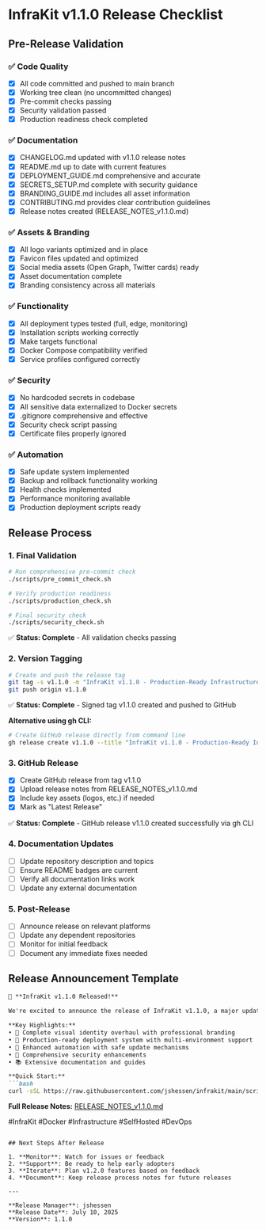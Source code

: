 # InfraKit v1.1.0 Release Checklist

## Pre-Release Validation

### ✅ Code Quality
- [x] All code committed and pushed to main branch
- [x] Working tree clean (no uncommitted changes)
- [x] Pre-commit checks passing
- [x] Security validation passed
- [x] Production readiness check completed

### ✅ Documentation
- [x] CHANGELOG.md updated with v1.1.0 release notes
- [x] README.md up to date with current features
- [x] DEPLOYMENT_GUIDE.md comprehensive and accurate
- [x] SECRETS_SETUP.md complete with security guidance
- [x] BRANDING_GUIDE.md includes all asset information
- [x] CONTRIBUTING.md provides clear contribution guidelines
- [x] Release notes created (RELEASE_NOTES_v1.1.0.md)

### ✅ Assets & Branding
- [x] All logo variants optimized and in place
- [x] Favicon files updated and optimized
- [x] Social media assets (Open Graph, Twitter cards) ready
- [x] Asset documentation complete
- [x] Branding consistency across all materials

### ✅ Functionality
- [x] All deployment types tested (full, edge, monitoring)
- [x] Installation scripts working correctly
- [x] Make targets functional
- [x] Docker Compose compatibility verified
- [x] Service profiles configured correctly

### ✅ Security
- [x] No hardcoded secrets in codebase
- [x] All sensitive data externalized to Docker secrets
- [x] .gitignore comprehensive and effective
- [x] Security check script passing
- [x] Certificate files properly ignored

### ✅ Automation
- [x] Safe update system implemented
- [x] Backup and rollback functionality working
- [x] Health checks implemented
- [x] Performance monitoring available
- [x] Production deployment scripts ready

## Release Process

### 1. Final Validation
```bash
# Run comprehensive pre-commit check
./scripts/pre_commit_check.sh

# Verify production readiness
./scripts/production_check.sh

# Final security check
./scripts/security_check.sh
```

✅ **Status: Complete** - All validation checks passing

### 2. Version Tagging
```bash
# Create and push the release tag
git tag -s v1.1.0 -m "InfraKit v1.1.0 - Production-Ready Infrastructure Toolkit"
git push origin v1.1.0
```

✅ **Status: Complete** - Signed tag v1.1.0 created and pushed to GitHub

**Alternative using gh CLI:**
```bash
# Create GitHub release directly from command line
gh release create v1.1.0 --title "InfraKit v1.1.0 - Production-Ready Infrastructure Toolkit" --notes-file docs/releases/RELEASE_NOTES_v1.1.0.md --latest
```

### 3. GitHub Release
- [x] Create GitHub release from tag v1.1.0
- [x] Upload release notes from RELEASE_NOTES_v1.1.0.md
- [x] Include key assets (logos, etc.) if needed
- [x] Mark as "Latest Release"

✅ **Status: Complete** - GitHub release v1.1.0 created successfully via gh CLI

### 4. Documentation Updates
- [ ] Update repository description and topics
- [ ] Ensure README badges are current
- [ ] Verify all documentation links work
- [ ] Update any external documentation

### 5. Post-Release
- [ ] Announce release on relevant platforms
- [ ] Update any dependent repositories
- [ ] Monitor for initial feedback
- [ ] Document any immediate fixes needed

## Release Announcement Template

```markdown
🎉 **InfraKit v1.1.0 Released!**

We're excited to announce the release of InfraKit v1.1.0, a major update focused on production readiness and enterprise features.

**Key Highlights:**
• 🎨 Complete visual identity overhaul with professional branding
• 🚀 Production-ready deployment system with multi-environment support
• 🔧 Enhanced automation with safe update mechanisms
• 🔐 Comprehensive security enhancements
• 📚 Extensive documentation and guides

**Quick Start:**
```bash
curl -sSL https://raw.githubusercontent.com/jshessen/infrakit/main/scripts/install.sh | bash -s -- --type full
```

**Full Release Notes:** [RELEASE_NOTES_v1.1.0.md](RELEASE_NOTES_v1.1.0.md)

#InfraKit #Docker #Infrastructure #SelfHosted #DevOps
```

## Next Steps After Release

1. **Monitor**: Watch for issues or feedback
2. **Support**: Be ready to help early adopters
3. **Iterate**: Plan v1.2.0 features based on feedback
4. **Document**: Keep release process notes for future releases

---

**Release Manager**: jshessen
**Release Date**: July 10, 2025
**Version**: 1.1.0
